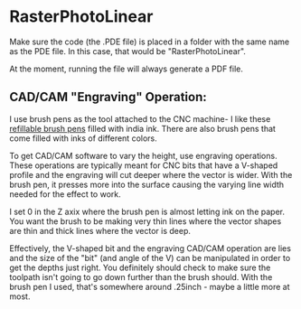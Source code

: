 # RasterPhotoLinear
Make sure the code (the .PDE file) is placed in a folder with the same name as the PDE file. In this case, that would be "RasterPhotoLinear".

At the moment, running the file will always generate a PDF file.

## CAD/CAM "Engraving" Operation:
I use brush pens as the tool attached to the CNC machine- I like these [refillable brush pens](https://www.joann.com/arteza-refillable-water-brush-pens-assorted-tips-4pk/18758813.html) filled with india ink. There are also brush pens that come filled with inks of different colors.

To get CAD/CAM software to vary the height, use engraving operations. These operations are typically meant for CNC bits that have a V-shaped profile and the engraving will cut deeper where the vector is wider.  With the brush pen, it presses more into the surface causing the varying line width needed for the effect to work.

I set 0 in the Z axix where the brush pen is almost letting ink on the paper. You want the brush to be making very thin lines where the vector shapes are thin and thick lines where the vector is deep.

Effectively, the V-shaped bit and the engraving CAD/CAM operation are lies and the size of the "bit" (and angle of the V) can be manipulated in order to get the depths just right. You definitely should check to make sure the toolpath isn't going to go down further than the brush should. With the brush pen I used, that's somewhere around .25inch - maybe a little more at most.  
